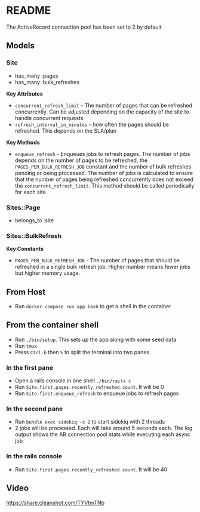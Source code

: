 # README

The ActiveRecord connection pool has been set to 2 by default

## Models

### Site
* has_many :pages
* has_many :bulk_refreshes

**Key Attributes**
* `concurrent_refresh_limit` - The number of pages that can be refreshed concurrently. Can be adjusted depending on the capacity of the site to handle concurrent requests
* `refresh_interval_in_minutes` - how often the pages should be refreshed. This depends on the SLA/plan

**Key Methods**
* `enqueue_refresh` - Enqueues jobs to refresh pages. The number of jobs depends on the number of pages  to be refreshed, the `PAGES_PER_BULK_REFRESH_JOB` constant and the number of bulk refreshes pending or being processed. The number of jobs is calculated to ensure that the number of pages being refreshed concurrently does not exceed the `concurrent_refresh_limit`. This method should be called periodically for each site


### Sites::Page
* belongs_to :site

### Sites::BulkRefresh

**Key Constants**
* `PAGES_PER_BULK_REFRESH_JOB` - The number of pages that should be refreshed in a single bulk refresh job. Higher number means fewer jobs but higher memory usage.


## From Host
* Run `docker compose run app bash` to get a shell in the container

## From the container shell
* Run `./bin/setup`. This sets up the app along with some seed data
* Run `tmux`
* Press `Ctrl-b` then `%` to split the terminal into two panes

### In the first pane
* Open a rails console in one shell `./bin/rails c`
* Run `Site.first.pages.recently_refreshed.count`. It will be 0
* Run `Site.first.enqueue_refresh` to enqueue jobs to refresh pages

###  In the second pane
* Run `bundle exec sidekiq -c 2` to start sidekiq with 2 threads
* 2 jobs will be processed. Each will take around 5 seconds each. The log output shows the AR connection pool stats while executing each async job


### In the rails console
* Run `Site.first.pages.recently_refreshed.count`. It will be 40


## Video
https://share.cleanshot.com/TYVtmTNb
